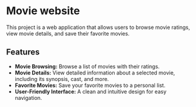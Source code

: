 # Movie website

This project is a web application that allows users to browse movie ratings, view movie details, and save their favorite movies.

## Features

* **Movie Browsing:** Browse a list of movies with their ratings.
* **Movie Details:** View detailed information about a selected movie, including its synopsis, cast, and more.
* **Favorite Movies:** Save your favorite movies to a personal list.
* **User-Friendly Interface:** A clean and intuitive design for easy navigation.
